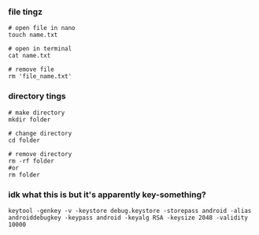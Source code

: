 ### file tingz
```
# open file in nano
touch name.txt

# open in terminal
cat name.txt

# remove file
rm 'file_name.txt'
```

### directory tings
```
# make directory
mkdir folder

# change directory
cd folder

# remove directory
rm -rf folder
#or
rm folder
```

### idk what this is but it's apparently key-something?
```
keytool -genkey -v -keystore debug.keystore -storepass android -alias androiddebugkey -keypass android -keyalg RSA -keysize 2048 -validity 10000
```